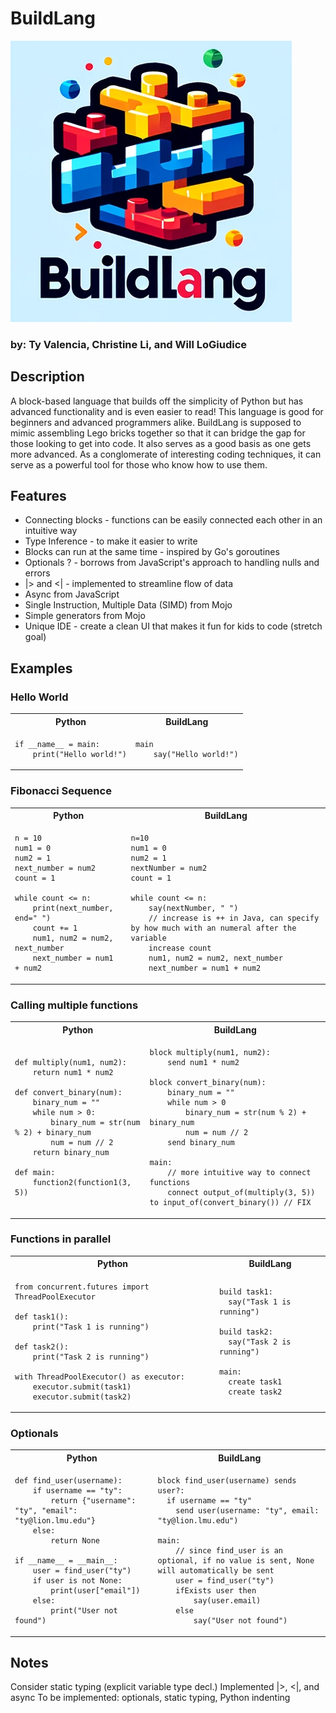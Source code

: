 # BuildLang

![Logo](docs/buildlanglogo.png)

### by: Ty Valencia, Christine Li, and Will LoGiudice

## Description

A block-based language that builds off the simplicity of Python but has advanced functionality and is even easier to read! This language is good for beginners and advanced programmers alike. BuildLang is supposed to mimic assembling Lego bricks together so that it can bridge the gap for those looking to get into code. It also serves as a good basis as one gets more advanced. As a conglomerate of interesting coding techniques, it can serve as a powerful tool for those who know how to use them.

## Features

- Connecting blocks - functions can be easily connected each other in an intuitive way
- Type Inference - to make it easier to write
- Blocks can run at the same time - inspired by Go's goroutines
- Optionals ? - borrows from JavaScript's approach to handling nulls and errors 
- |> and <| - implemented to streamline flow of data 
- Async from JavaScript
- Single Instruction, Multiple Data (SIMD) from Mojo
- Simple generators from Mojo
- Unique IDE - create a clean UI that makes it fun for kids to code (stretch goal)

## Examples

### Hello World

<table>
<tr> <th>Python</th><th>BuildLang</th><tr>
</tr>

<td>

```
if __name__ = main:
    print("Hello world!")
```

</td>
<td>

```
main
    say("Hello world!")
```

</td>
</table>

### Fibonacci Sequence

<table>
<tr> <th>Python</th><th>BuildLang</th><tr>
</tr>

<td>

```
n = 10
num1 = 0
num2 = 1
next_number = num2
count = 1

while count <= n:
    print(next_number, end=" ")
    count += 1
    num1, num2 = num2, next_number
    next_number = num1 + num2
```

</td>
<td>

```
n=10
num1 = 0
num2 = 1
nextNumber = num2
count = 1

while count <= n:
    say(nextNumber, " ")
    // increase is ++ in Java, can specify by how much with an numeral after the variable
    increase count
    num1, num2 = num2, next_number
    next_number = num1 + num2
```

</td>
</table>

### Calling multiple functions

<table>
<tr> <th>Python</th><th>BuildLang</th><tr>
</tr>

<td>

```
def multiply(num1, num2):
	return num1 * num2

def convert_binary(num):
	binary_num = ""
    while num > 0:
        binary_num = str(num % 2) + binary_num
        num = num // 2
    return binary_num

def main:
	function2(function1(3, 5))
```

</td>
<td>

```
block multiply(num1, num2):
	send num1 * num2

block convert_binary(num):
	binary_num = ""
    while num > 0
        binary_num = str(num % 2) + binary_num
        num = num // 2
    send binary_num

main:
	// more intuitive way to connect functions
	connect output_of(multiply(3, 5)) to input_of(convert_binary()) // FIX
```

</td>
</table>

### Functions in parallel

<table>
<tr> <th>Python</th><th>BuildLang</th><tr>
</tr>

<td>

```
from concurrent.futures import ThreadPoolExecutor

def task1():
    print("Task 1 is running")

def task2():
    print("Task 2 is running")

with ThreadPoolExecutor() as executor:
    executor.submit(task1)
    executor.submit(task2)
```

</td>
<td>

```
build task1:
  say("Task 1 is running")

build task2:
  say("Task 2 is running")

main:
  create task1
  create task2
```

</td>
</table>

### Optionals

<table>
<tr> <th>Python</th><th>BuildLang</th><tr>
</tr>

<td>

```
def find_user(username):
    if username == "ty":
        return {"username": "ty", "email": "ty@lion.lmu.edu"}
    else:
        return None

if __name__ = __main__:
    user = find_user("ty")
    if user is not None:
        print(user["email"])
    else:
        print("User not found")
```

</td>
<td>

```
block find_user(username) sends user?:
  if username == "ty"
    send user(username: "ty", email: "ty@lion.lmu.edu")

main:
    // since find_user is an optional, if no value is sent, None will automatically be sent
    user = find_user("ty")
    ifExists user then
        say(user.email)
	else
	    say("User not found")
```

</td>
</table>

## Notes
Consider static typing (explicit variable type decl.)
Implemented |>, <|, and async
To be implemented: optionals, static typing, Python indenting